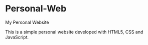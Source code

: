 # Personal-Web
My Personal Website

This is a simple personal website developed with HTML5, CSS and JavaScript.
